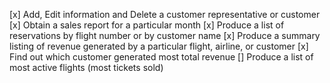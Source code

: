 [x] Add, Edit information and Delete a customer representative or customer
[x] Obtain a sales report for a particular month
[x] Produce a list of reservations by flight number or by customer name
[x] Produce a summary listing of revenue generated by a particular flight, airline, or customer
[x] Find out which customer generated most total revenue
[] Produce a list of most active flights (most tickets sold)
